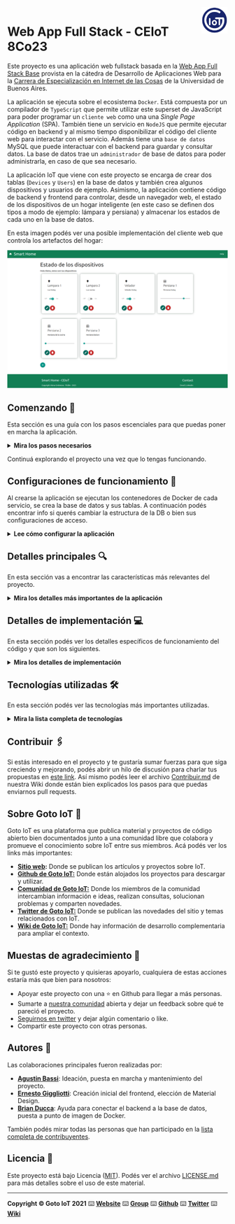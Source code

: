 <a href="https://www.gotoiot.com/">
    <img src="doc/gotoiot-logo.png" alt="logo" title="Goto IoT" align="right" width="60" height="60" />
</a>

Web App Full Stack - CEIoT 8Co23
=======================

Este proyecto es una aplicación web fullstack basada en la [Web App Full Stack Base](https://github.com/mramos88/app-fullstack-base-2023-i08) provista en la cátedra de Desarrollo de Aplicaciones Web para la [Carrera de Especialización en Internet de las Cosas](https://lse.posgrados.fi.uba.ar/posgrados/especializaciones/internet-de-las-cosas) de la Universidad de Buenos Aires.

La aplicación se ejecuta sobre el ecosistema `Docker`. Está compuesta por un compilador de `TypeScript` que permite utilizar este superset de JavaScript para poder programar un `cliente web` como una una *Single Page Application* (SPA). También tiene un servicio en `NodeJS` que permite ejecutar código en backend y al mismo tiempo disponibilizar el código del cliente web para interactar con el servicio. Además tiene una `base de datos` MySQL que puede interactuar con el backend para guardar y consultar datos. La base de datos trae un `administrador` de base de datos para poder administrarla, en caso de que sea necesario.

La aplicación IoT que viene con este proyecto se encarga de crear dos tablas (`Devices` y `Users`) en la base de datos y también crea algunos dispositivos y usuarios de ejemplo. Asimismo, la aplicación contiene código de backend y frontend para controlar, desde un navegador web, el estado de los dispositivos de un hogar inteligente (en este caso se definen dos tipos a modo de ejemplo: lámpara y persiana) y almacenar los estados de cada uno en la base de datos. 

En esta imagen podés ver una posible implementación del cliente web que controla los artefactos del hogar:

![architecture](doc/webapp-example-1.png)

## Comenzando 🚀

Esta sección es una guía con los pasos escenciales para que puedas poner en marcha la aplicación.

<details><summary><b>Mira los pasos necesarios</b></summary><br>

### Instalar las dependencias

Para correr este proyecto es necesario que instales `Docker` y `Docker Compose`. 

En [este artículo](https://www.gotoiot.com/pages/articles/docker_installation_linux/) publicado en nuestra web están los detalles para instalar Docker y Docker Compose en una máquina Linux. Si querés instalar ambas herramientas en una Raspberry Pi podés seguir [este artículo](https://www.gotoiot.com/pages/articles/rpi_docker_installation) de nuestra web que te muestra todos los pasos necesarios.

En caso que quieras instalar las herramientas en otra plataforma o tengas algún incoveniente, podes leer la documentación oficial de [Docker](https://docs.docker.com/get-docker/) y también la de [Docker Compose](https://docs.docker.com/compose/install/).

Continua con la descarga del código cuando tengas las dependencias instaladas y funcionando.

### Descargar el código

Para descargar el código, lo más conveniente es que realices un `fork` de este proyecto a tu cuenta personal haciendo click en [este link](https://github.com/gotoiot/app-fullstack-base/fork). Una vez que ya tengas el fork a tu cuenta, descargalo con este comando (acordate de poner tu usuario en el link):

```
git clone https://github.com/USER/app-fullstack-base.git
```

> En caso que no tengas una cuenta en Github podes clonar directamente este repo.

### Ejecutar la aplicación

Para ejecutar la aplicación tenes que correr el comando `docker-compose up` desde la raíz del proyecto. Este comando va a descargar las imágenes de Docker de node, de typescript, de la base datos y del admin de la DB, y luego ponerlas en funcionamiento. 

Para acceder al cliente web ingresa a a la URL [http://localhost:8000/](http://localhost:8000/) y para acceder al admin de la DB accedé a [localhost:8001/](http://localhost:8001/). 

Si pudiste acceder al cliente web y al administrador significa que la aplicación se encuentra corriendo bien. 

> Si te aparece un error la primera vez que corres la app, deteńe el proceso y volvé a iniciarla. Esto es debido a que el backend espera que la DB esté creada al iniciar, y en la primera ejecución puede no alcanzar a crearse. A partir de la segunda vez el problema queda solucionado.

</details>

Continuá explorando el proyecto una vez que lo tengas funcionando.

## Configuraciones de funcionamiento 🔩

Al crearse la aplicación se ejecutan los contenedores de Docker de cada servicio, se crea la base de datos y sus tablas. A continuación podés encontrar info si querés cambiar la estructura de la DB o bien sus configuraciones de acceso.

<details><summary><b>Lee cómo configurar la aplicación</b></summary><br>

### Configuración de la DB

Como ya comprobaste, para acceder PHPMyAdmin tenés que ingresar en la URL [localhost:8001/](http://localhost:8001/). En el login del administrador, el usuario para acceder a la db es `root` y contraseña es la variable `MYSQL_ROOT_PASSWORD` del archivo `docker-compose.yml`.

Para el caso del servicio de NodeJS que se comunica con la DB fijate que en el archivo `src/backend/mysql-connector.js` están los datos de acceso para ingresar a la base.

Si quisieras cambiar la contraseña, puertos, hostname u otras configuraciones de la DB deberías primero modificar el servicio de la DB en el archivo `docker-compose.yml` y luego actualizar las configuraciones para acceder desde PHPMyAdmin y el servicio de NodeJS.

### Estructura de la DB

Al iniciar el servicio de la base de datos, si esta no está creada toma el archivo que se encuentra en `db/dumps/smart_home.sql` para crear la base de datos automáticamente.

En ese archivo está la configuración de la tabla `Devices` y otras configuraciones más. Si quisieras cambiar algunas configuraciones deberías modificar este archivo y crear nuevamente la base de datos para que se tomen en cuenta los cambios.

Tené en cuenta que la base de datos se crea con permisos de superusuario por lo que no podrías borrar el directorio con tu usuario de sistema, para eso debés hacerlo con permisos de administrador. En ese caso podés ejecutar el comando `sudo rm -r db/data` para borrar el directorio completo.

</details>


## Detalles principales 🔍

En esta sección vas a encontrar las características más relevantes del proyecto.

<details><summary><b>Mira los detalles más importantes de la aplicación</b></summary><br>
<br>

### Arquitectura de la aplicación

Como ya pudiste ver, la aplicación se ejecuta sobre el ecosistema Docker, y en esta imagen podés ver el diagrama de arquitectura.

![architecture](doc/architecture.png)

### El cliente web

El cliente web es una Single Page Application que se comunica con el servicio en NodeJS mediante JSON a través de requests HTTP. Puede consultar el estado de dispositivos en la base de datos (por medio del servicio en NodeJS) y también cambiar el estado de los mismos. Los estilos del código están basados en **Material Design**.

### El servicio web

El servicio en **NodeJS** posee distintos endpoints para comunicarse con el cliente web mediante requests HTTP enviando **JSON** en cada transacción. Procesando estos requests es capaz de comunicarse con la base de datos para consultar y controlar el estado de los dispositivos, y devolverle una respuesta al cliente web también en formato JSON. Así mismo el servicio es capaz de servir el código del cliente web.

### La base de datos

La base de datos se comunica con el servicio de NodeJS y permite almacenar el estado de los dispositivos en la tabla **Devices**. Ejecuta un motor **MySQL versión 5.7** y permite que la comunicación con sus clientes pueda realizarse usando usuario y contraseña en texto plano. En versiones posteriores es necesario brindar claves de acceso, por este motivo la versión 5.7 es bastante utilizada para fases de desarrollo.

### El administrador de la DB

Para esta aplicación se usa **PHPMyAdmin**, que es un administrador de base de datos web muy utilizado y que podés utilizar en caso que quieras realizar operaciones con la base, como crear tablas, modificar columnas, hacer consultas y otras cosas más.

### El compilador de TypeScript

**TypeScript** es un lenguaje de programación libre y de código abierto desarrollado y mantenido por Microsoft. Es un superconjunto de JavaScript, que esencialmente añade tipos estáticos y objetos basados en clases. Para esta aplicación se usa un compilador de TypeScript basado en una imagen de [Harmish](https://hub.docker.com/r/harmish) en Dockerhub, y está configurado para monitorear en tiempo real los cambios que se realizan sobre el directorio **src/frontend/ts** y automáticamente generar código compilado a JavaScript en el directorio  **src/frontend/js**. Los mensajes del compilador aparecen automáticamente en la terminal al ejecutar el comando **docker-compose up**.

### Ejecución de servicios

Los servicios de la aplicación se ejecutan sobre **contenedores de Docker**, así se pueden desplegar de igual manera en diferentes plataformas. Los detalles sobre cómo funcionan los servicios los podés ver directamente en el archivo **docker-compose.yml**.

### Organización del proyecto

En la siguiente ilustración podés ver cómo está organizado el proyecto para que tengas en claro qué cosas hay en cada lugar.

```sh
├── db                          # directorio de la DB
│   ├── data                    # estructura y datos de la DB
│   └── dumps                   # directorio de estructuras de la DB
│       └── smart_home.sql      # estructura con la base de datos "smart_home"
├── doc                         # documentacion general del proyecto
└── src                         # directorio codigo fuente
│   ├── backend                 # directorio para el backend de la aplicacion
│   │   ├── index.js            # codigo principal del backend
│   │   ├── mysql-connector.js  # codigo de conexion a la base de datos
│   │   ├── package.json        # configuracion de proyecto NodeJS
│   │   └── package-lock.json   # configuracion de proyecto NodeJS
│   └── frontend                # directorio para el frontend de la aplicacion
│       ├── js                  # codigo javascript que se compila automáticamente
│       ├── static              # donde alojan archivos de estilos, imagenes, fuentes, etc.
│       ├── ts                  # donde se encuentra el codigo TypeScript a desarrollar
│       └── index.html          # archivo principal del cliente HTML
├── docker-compose.yml          # archivo donde se aloja la configuracion completa
├── README.md                   # este archivo
├── CHANGELOG.md                # archivo para guardar los cambios del proyecto
├── LICENSE.md                  # licencia del proyecto
```

> No olvides ir poniendo tus cambios en el archivo `CHANGELOG.md` a medida que avanzas en el proyecto.

</details>

## Detalles de implementación 💻

En esta sección podés ver los detalles específicos de funcionamiento del código y que son los siguientes.

<details><summary><b>Mira los detalles de implementación</b></summary><br>
**Tipos de dispositivos**
La aplicación soporta 2 tipos de dispositivos:
1. Luces
2. Persianas

Los dispositivos del tipo 1 poseen un switch para encenderlos o apagarlos, los del tipo 2 poseen un slider para establecer su valor de estado que representa el porcentaje de apertura o cierre (0% - completamente cerrado; 100% - completamente abierto).

### Agregar un dispositivo

Para agregar un dispositivo desde el cliente web se debe acceder a la aplicación mediante la URL: http://localhost:8000/.

1. Si es la primera vez que ingresa, se deberá crear un usuario nuevo haciendo click sobre el botón con el ícono "+" y luego completando todos los datos solicitados (no se podrá cargar un usuario nuevo si no se introducen todos los datos).

![image](/doc/agregarusuario.png)


2. Para acceder al panel de dispositivos se deberá introducir un usuario y contraseña (si no se introduce usuario o contraseña, se desplegará un *toast* indicando que se requieren completar todos los datos).

![image](/doc/login.png)


3. Desde esta pantalla, se debe hacer click en el botón con el signo "+" en la parte inferior de la grilla. Esta acción abrirá un *modal* para la creación de un nuevo dispositivo, donde se deberán introducir todos los datos (en caso de no completarlos se desplegará un *toast* indicando que se requieren completar todos los datos).

![image](/doc/nuevodispositivo.png)


4. También es posible eliminar dispositivos o modificar sus parámetros mediante los botones inferiores de cada panel. 
* Al hacer click en el botón "Eliminar" se despliega un modal para confirmar la acción donde se muestran los datos del dispositivo.

![image](/doc/eliminardispositivo.png)

* Al hacer click en el botón "Editar" se despliega un modal similar al que se muestra para agregar un dispositivo nuevo, donde se podrán editar los parámetros del dispositivo.

![image](/doc/editardispositivo.png)

### Frontend

El frontend fue desarrollado con TypeScript. 

En la clase *Main* se implementan los métodos necesarios para gestionar las acciones solicitadas por el usuario desde la pagina web. La implementación del *event listener* permite que las acciones que el usuario realiza en la interfaz (por ejemplo, presionar un botón) tengan un nexo con el código del *Main*. Esto habilita las siguientes funcionalidades:
    
1. Autenticación mediante usuario y contraseña al panel de control
2. Crear un nuevo usuario
3. Listar todos los dispositivos creados en una grilla mediante *cards*
4. Crear un nuevo dispositivo
5. Modificar el estado de un dispositivo
6. Editar un dispositivo existente    
7. Eliminar un dispositivo existente 

Las validaciones de los datos de usuario y dispositivos se realiza tanto en el frontend como en el backend.    
    
Al ejecutar cada una de estas funcionalidades, el frontend realiza llamadas HTTP al backend para poder obtener el resultado esperado y en algunos casos se emitirá un mensaje tipo *toast* para informar al usuario si la operación tuvo éxito o falla. 

En la clase *Framework* se definen los métodos necesarios para delegar todas las peticiones (*GET*, *POST*, *PUT* y *DELETE*) al backend y gestiona las alertas relacionadas con estas peticiones.

### Backend

Las tecnologías utilizadas para el desarrollo del backend son NodeJS utilizando ExpressJS.

Los datos se almacenan en una base de datos MySQL persistente con las siguientes tablas:
1. Users:
    *   id: identificador único de cada usuario.
    *   username: nombre del usuario.
    *   password: contraseña del usuario.

> NOTA (punto a mejorar): no se recomienda almacenar contraseñas directamente en la base de datos. Se recomienda utilizar técnicas de encriptación para almacenar y verificar las contraseñas de forma segura.

2. Devices:
    *   id: identificador único de cada dispositivo.
    *   name: nombre del dispositivo.
    *   description: descripción del dispositivo.
    *   state: estado actual del dispositivo (0/1 para lámpara, 0 a 100 para persiana).
    *   type: tipo de dispositivo (1 para lámpara, 2 para persiana).
    
En el archivo *index.js* que se encuentra en la raíz de la carpeta "backend" están definidos los parámetros de conexión a la base de datos y los *endpoints* de los dispositivos. Esto permite efectuar las siguientes acciones:
1. Validar un usuario por el *username* y *password*
2. Crear un usuario nuevo
3. Obtener todos los dispositivos
4. Obtener los datos de un dispositivo por su ID
5. Crear un un dispositivo nuevo
6. Modificar los datos de un dispositivo
7. Actualizar el estado de un dispositivo
8. Eliminar un dispositivo

Cada endpoint hace una validación inicial de y devuelve al frontend los siguientes códigos, junto con un mensaje descriptivo:
    * 400: error de comunicación a la base de datos u otro tipo de error según la operación
    * 401: usuario no existente
    * 200: operación realizada con éxito
    * 201: dato insertado a la base de datos con éxito

<details><summary><b>Ver los endpoints disponibles</b></summary><br>
1. Endpoint para validar el login de un usuario.
    
    URL: http://localhost:8000/users/login

```json
{
    "method": "post",
    "request_headers": "application/json",
    "response_code": 200,
    "username": "exampleuser",
    "password": "examplepassword"
}
```

Query SQL empleada:    
```sql
    SELECT * FROM `Users` WHERE username = ? AND password = ?
```

    El *status code* de respuesta en caso de éxito será 200, con el mensaje "Ok". 
    En caso de que la operación falle el *status code* de respuesta será 401, con el mensaje "Error". 

2. Endpoint para crear un usuario nuevo.
    
    URL: http://localhost:8000/users/

```json
{
    "method": "post",
    "request_headers": "application/json",
    "response_code": 200,
    "username": "exampleuser",
    "password": "examplepassword",
    "type": "1"
}
```

Query SQL empleada:    
```sql
    INSERT INTO `Users` (`username`, `password`, `type`) VALUES (?, ?, ?)
```
    
    El *status code* de respuesta en caso de éxito será 201, con el mensaje "Usuario creado correctamente". 
    En caso de que la operación falle el *status code* de respuesta será 400. 


3. Endpoint para obtener todos los dispositivos.
    
    URL: http://localhost:8000/devices
    Content-Type: application/json

```json
{
    "method": "get",
    "request_headers": "application/json",
    "response_code": 200,
    "request_response": [
            {"id":1,"name":"Lampara 1","description":"Luz living","state":1,"type":1},
            {"id":2,"name":"Lampara 2","description":"Luz cocina","state":0,"type":1},
            ...
            {"id":7,"name":"Velador 2","description":"Velador de la habitación.","state":0,"type":1}
        ]
}
```

Query SQL empleada:    
```sql
    SELECT * FROM Devices
```
    
    El *status code* de respuesta en caso de éxito será 200. 
    En caso de que la operación falle el *status code* de respuesta será 400. 
    
4. Endpoint para obtener un dispositivo específico a partir de su ID.

    URL: http://localhost:8000/devices/:id
    Ejemplo: http://localhost:8000/devices/2

```json
{
    "method": "get",
    "request_headers": "application/json",
    "response_code": 200,
    "request_response": {"id":2,"name":"Lampara 2","description":"Luz cocina","state":0,"type":1},
}
```

Query SQL empleada:
```sql
    SELECT * FROM Devices WHERE id = ?
```
    El *status code* de respuesta en caso de éxito será 200. 
    En caso de que la operación falle debido a que el dispositivo no existe u otro motivo, el *status code* de respuesta será 400.
    
5. Endpoint para crear un nuevo dispositivo.
    
    URL: http://localhost:8000/devices

```json
{
    "method": "post",
    "request_headers": "application/json",
    "response_code": 200,
    "payload": { name: "Example", description: "Example", type: 1, state: 0 },
    "request_response": {"id": 8},
}
```

Query SQL empleada:    
```sql
    INSERT INTO `Devices` (`name`, `description`, `state`, `type`) VALUES (?, ?, ?, ?)
```
    
    El *status code* de respuesta en caso de éxito será 201. 
    En caso de que la operación falle debido a que el dispositivo no existe u otro motivo, el *status code* de respuesta será 400.
    
6. Endpoint para modificar un dispositivo específico a partir de su ID.
    
    URL: http://localhost:8000/devices/:id
    Ejemplo: http://localhost:8000/devices/8

```json
{
    "method": "put",
    "request_headers": "application/json",
    "response_code": 200,
    "payload": { id: 8, name: "Example", description: "Example", type: 2, state: 0 },
    "request_response": {"changedRows": 1},
}
```

Query SQL empleada:    
```sql
    UPDATE `Devices` SET `name` = ?, `description` = ? , `type` = ? WHERE `id` = ?
```

    El *status code* de respuesta en caso de éxito será 200. 
    En caso de que la operación falle debido a que el dispositivo no existe u otro motivo, el *status code* de respuesta será 400.

7- Endpoint para cambiar el estado de un dispositivo.
    
    URL: http://localhost:8000/devices/:id
    Ejemplo: http://localhost:8000/devices/8
    
```json
{
    "method": "put",
    "request_headers": "application/json",
    "response_code": 200,
    "payload": { id: 8, state: 20 },
    "request_response": {"changedRows": 1},
}
```

Query SQL empleada:    
```sql
    UPDATE `Devices` SET `state` = ? WHERE `id` = ?
```

    El *status code* de respuesta en caso de éxito será 200. 
    En caso de que la operación falle debido a que el dispositivo no existe u otro motivo, el *status code* de respuesta será 400.

8- Endpoint para eliminar un dispositivo específico a partir de su id.
    
    URL: http://localhost:8000devices/:id
    Ejemplo: http://localhost:8000/devices/8
    
```json
{
    "method": "delete",
    "request_headers": "application/json",
    "response_code": 200,
    "request_response": "deleted",
}
```

Query SQL empleada:    
```sql
    DELETE FROM Devices WHERE id = ?
```
    
    El *status code* de respuesta en caso de éxito será 200. 
    En caso de que la operación falle debido a que el dispositivo no existe u otro motivo, el *status code* de respuesta será 400.

</details>

</details>


## Tecnologías utilizadas 🛠️

En esta sección podés ver las tecnologías más importantes utilizadas.

<details><summary><b>Mira la lista completa de tecnologías</b></summary><br>

* [Docker](https://www.docker.com/) - Ecosistema que permite la ejecución de contenedores de software.
* [Docker Compose](https://docs.docker.com/compose/) - Herramienta que permite administrar múltiples contenedores de Docker.
* [Node JS](https://nodejs.org/es/) - Motor de ejecución de código JavaScript en backend.
* [MySQL](https://www.mysql.com/) - Base de datos para consultar y almacenar datos.
* [PHPMyAdmin](https://www.phpmyadmin.net/) - Administrador web de base de datos.
* [Material Design](https://material.io/design) - Bibliotecas de estilo responsive para aplicaciones web.
* [TypeScript](https://www.typescriptlang.org/) - Superset de JavaScript tipado y con clases.

</details>

## Contribuir 🖇️

Si estás interesado en el proyecto y te gustaría sumar fuerzas para que siga creciendo y mejorando, podés abrir un hilo de discusión para charlar tus propuestas en [este link](https://github.com/gotoiot/app-fullstack-base/issues/new). Así mismo podés leer el archivo [Contribuir.md](https://github.com/gotoiot/gotoiot-doc/wiki/Contribuir) de nuestra Wiki donde están bien explicados los pasos para que puedas enviarnos pull requests.

## Sobre Goto IoT 📖

Goto IoT es una plataforma que publica material y proyectos de código abierto bien documentados junto a una comunidad libre que colabora y promueve el conocimiento sobre IoT entre sus miembros. Acá podés ver los links más importantes:

* **[Sitio web](https://www.gotoiot.com/):** Donde se publican los artículos y proyectos sobre IoT. 
* **[Github de Goto IoT:](https://github.com/gotoiot)** Donde están alojados los proyectos para descargar y utilizar. 
* **[Comunidad de Goto IoT:](https://groups.google.com/g/gotoiot)** Donde los miembros de la comunidad intercambian información e ideas, realizan consultas, solucionan problemas y comparten novedades.
* **[Twitter de Goto IoT:](https://twitter.com/gotoiot)** Donde se publican las novedades del sitio y temas relacionados con IoT.
* **[Wiki de Goto IoT:](https://github.com/gotoiot/doc/wiki)** Donde hay información de desarrollo complementaria para ampliar el contexto.

## Muestas de agradecimiento 🎁

Si te gustó este proyecto y quisieras apoyarlo, cualquiera de estas acciones estaría más que bien para nosotros:

* Apoyar este proyecto con una ⭐ en Github para llegar a más personas.
* Sumarte a [nuestra comunidad](https://groups.google.com/g/gotoiot) abierta y dejar un feedback sobre qué te pareció el proyecto.
* [Seguirnos en twitter](https://github.com/gotoiot/doc/wiki) y dejar algún comentario o like.
* Compartir este proyecto con otras personas.

## Autores 👥

Las colaboraciones principales fueron realizadas por:

* **[Agustin Bassi](https://github.com/agustinBassi)**: Ideación, puesta en marcha y mantenimiento del proyecto.
* **[Ernesto Giggliotti](https://github.com/ernesto-g)**: Creación inicial del frontend, elección de Material Design.
* **[Brian Ducca](https://github.com/brianducca)**: Ayuda para conectar el backend a la base de datos, puesta a punto de imagen de Docker.

También podés mirar todas las personas que han participado en la [lista completa de contribuyentes](https://github.com/###/contributors).

## Licencia 📄

Este proyecto está bajo Licencia ([MIT](https://choosealicense.com/licenses/mit/)). Podés ver el archivo [LICENSE.md](LICENSE.md) para más detalles sobre el uso de este material.

---

**Copyright © Goto IoT 2021** ⌨️ [**Website**](https://www.gotoiot.com) ⌨️ [**Group**](https://groups.google.com/g/gotoiot) ⌨️ [**Github**](https://www.github.com/gotoiot) ⌨️ [**Twitter**](https://www.twitter.com/gotoiot) ⌨️ [**Wiki**](https://github.com/gotoiot/doc/wiki)
